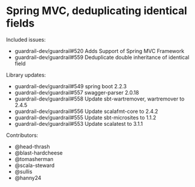 Spring MVC, deduplicating identical fields
====

Included issues:
- guardrail-dev/guardrail#520 Adds Support of Spring MVC Framework
- guardrail-dev/guardrail#559 Deduplicate double inheritance of identical field

Library updates:
- guardrail-dev/guardrail#549 spring boot 2.2.3
- guardrail-dev/guardrail#557 swagger-parser 2.0.18
- guardrail-dev/guardrail#558 Update sbt-wartremover, wartremover to 2.4.5
- guardrail-dev/guardrail#556 Update scalafmt-core to 2.4.2
- guardrail-dev/guardrail#555 Update sbt-microsites to 1.1.2
- guardrail-dev/guardrail#553 Update scalatest to 3.1.1

Contributors:
- @head-thrash
- @blast-hardcheese
- @tomasherman
- @scala-steward
- @sullis
- @hanny24
